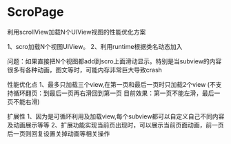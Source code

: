 # ScroPage
利用scrollView加载N个UIView视图的性能优化方案

1、scro加载N个视图UIView。
2、利用runtime根据类名动态加入

问题：如果直接把N个视图都add到scro上面滑动显示。特别是当subview的内容很多有各种动画，图文等时，可能内存非常巨大导致crash

性能优化点
1、最多只加载三个view,在第一页和最后一页时只加载2个view (不支持循环翻页：到最后一页再右滑回到第一页  目前效果：第一页不能左滑，最后一页不能右滑)

扩展性
1、因为是可循环利用及加载view,每个subview都可以自定义自己不同内容及动画展示等等
2、扩展功能实现当前页出现时，可以展示当前页面动画，前一页后一页则回复设置关掉动画等相关操作

